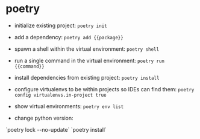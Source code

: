 # poetry

- initialize existing project:
`poetry init`

- add a dependency:
`poetry add {{package}}` 

- spawn a shell within the virtual environment:
`poetry shell`

- run a single command in the virtual environment:
`poetry run {{command}}`

- install dependencies from existing project:
`poetry install`

- configure virtualenvs to be within projects so IDEs can find them:
`poetry config virtualenvs.in-project true`

- show virtual environments:
`poetry env list`

- change python version:
<change version in pyproject.toml>
`poetry lock --no-update`
`poetry install`
